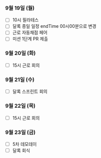 ### 9월 19일 (월)
- [ ] 10시 필라테스
- [ ] 달록 종일 일정 endTime 00시00분으로 변경
- [ ] 근로 자동채점 페어
- [ ] 미션 1단계 PR 제출

### 9월 20일 (화)
- [ ] 15시 근로 회의

### 9월 21일 (수)
- [ ] 달록 스프린트 회의

### 9월 22일 (목)
- [ ] 15시 근로 회의

### 9월 23일 (금)
- [ ] 5차 데모데이
- [ ] 달록 회식

